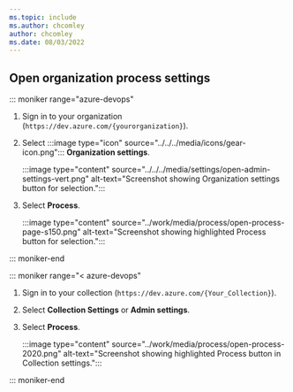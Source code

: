 ```yaml
---
ms.topic: include
ms.author: chcomley
author: chcomley
ms.date: 08/03/2022
---
```


<a id="open-process-wit">  </a>

## Open organization process settings

::: moniker range="azure-devops"

1. Sign in to your organization (`https://dev.azure.com/{yourorganization}`).
1. Select :::image type="icon" source="../../../media/icons/gear-icon.png"::: **Organization settings**.
  
   :::image type="content" source="../../../media/settings/open-admin-settings-vert.png" alt-text="Screenshot showing Organization settings button for selection.":::

1. Select **Process**.

   :::image type="content" source="../work/media/process/open-process-page-s150.png" alt-text="Screenshot showing highlighted Process button for selection.":::

::: moniker-end

::: moniker range="< azure-devops"

1. Sign in to your collection (`https://dev.azure.com/{Your_Collection}`).
1. Select **Collection Settings** or **Admin settings**.
1. Select **Process**.

   :::image type="content" source="../work/media/process/open-process-2020.png" alt-text="Screenshot showing highlighted Process button in Collection settings.":::

::: moniker-end
